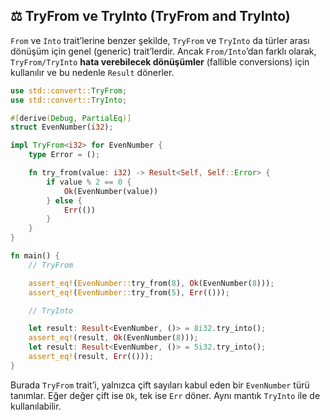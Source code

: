 ## ⚖️ TryFrom ve TryInto (TryFrom and TryInto)

`From` ve `Into` trait’lerine benzer şekilde, `TryFrom` ve `TryInto` da türler arası dönüşüm için genel (generic) trait’lerdir. Ancak `From/Into`’dan farklı olarak, `TryFrom/TryInto` **hata verebilecek dönüşümler** (fallible conversions) için kullanılır ve bu nedenle `Result` dönerler.

```rust
use std::convert::TryFrom;
use std::convert::TryInto;

#[derive(Debug, PartialEq)]
struct EvenNumber(i32);

impl TryFrom<i32> for EvenNumber {
    type Error = ();

    fn try_from(value: i32) -> Result<Self, Self::Error> {
        if value % 2 == 0 {
            Ok(EvenNumber(value))
        } else {
            Err(())
        }
    }
}

fn main() {
    // TryFrom

    assert_eq!(EvenNumber::try_from(8), Ok(EvenNumber(8)));
    assert_eq!(EvenNumber::try_from(5), Err(()));

    // TryInto

    let result: Result<EvenNumber, ()> = 8i32.try_into();
    assert_eq!(result, Ok(EvenNumber(8)));
    let result: Result<EvenNumber, ()> = 5i32.try_into();
    assert_eq!(result, Err(()));
}
```

Burada `TryFrom` trait’i, yalnızca çift sayıları kabul eden bir `EvenNumber` türü tanımlar. Eğer değer çift ise `Ok`, tek ise `Err` döner.
Aynı mantık `TryInto` ile de kullanılabilir.
